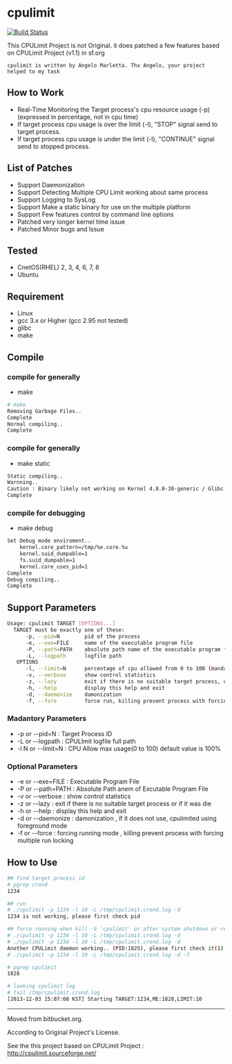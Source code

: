 # cpulimit

[![Build Status](https://github.com/torden/cpulimit/actions/workflows/cpulimit.yml/badge.svg)](https://github.com/torden/cpulimit/actions)


This CPULimit Project is not Original. it does patched a few features based on CPULimit Project (v1.1) in sf.org

```
cpulimit is written by Angelo Marletta. Thx Angelo, your project helped to my task
```

## How to Work

* Real-Time Monitoring the Target process's cpu resource usage (-p) (expressed in percentage, not in cpu time)
* If target process cpu usage is over the limit (-l), "STOP" signal send to target process.
* If target process cpu usage is under the limit (-l), "CONTINUE" signal send to stopped process.

## List of Patches 

* Support Daemonization
* Support Detecting Multiple CPU Limit working about same process
* Support Logging to SysLog
* Support Make a static binary for use on the multiple platform
* Support Few features control by command line options
* Patched very longer kernel time issue
* Patched Minor bugs and Issue

## Tested

* CnetOS(RHEL) 2, 3, 4, 6, 7, 8
* Ubuntu

## Requirement

* Linux
* gcc 3.x or Higher (gcc 2.95 not tested)
* glibc
* make

## Compile

### compile for generally

* make

```bash
# make
Removing Garbage Files..
Complete
Normal compiling..
Complete
```

### compile for generally

* make static

```bash
Static compiling..
Warnning..
Caution : Binary likely not working on Kernel 4.8.0-30-generic / Glibc 2.24 under version..
Complete
```


### compile for debugging

* make debug

```bash
Set Debug mode enviroment..
    kernel.core_pattern=/tmp/%e.core.%u
    kernel.suid_dumpable=1
    fs.suid_dumpable=1
    kernel.core_uses_pid=1
Complete
Debug compiling..
Complete
```


## Support Parameters

```bash
Usage: cpulimit TARGET [OPTIONS...]
  TARGET must be exactly one of these:
      -p, --pid=N        pid of the process
      -e, --exe=FILE     name of the executable program file
      -P, --path=PATH    absolute path name of the executable program file
      -L, --logpath      logfile path
   OPTIONS
      -l, --limit=N      percentage of cpu allowed from 0 to 100 (mandatory)
      -v, --verbose      show control statistics
      -z, --lazy         exit if there is no suitable target process, or if it die
      -h, --help         display this help and exit
      -d, --daemonize    damonization
      -f, --fore         force run, killing prevent process with forcing muti run lock

```

### Madantory Parameters

* -p or --pid=N : Target Process ID
* -L or --logpath : CPULImit logfile full path
* -l N or --limit=N : CPU Allow max usage(0 to 100) default value is 100%

### Optional Parameters

* -e or --exe=FILE : Executable Program File
* -P or --path=PATH : Absolute Path anem of Excutable Program File
* -v or --verbose : show control statistics
* -z or --lazy : exit if there is no suitable target process or if it was die
* -h or --help : display this help and exit
* -d or --daemonize : damonization , if it does not use, cpulimited using foreground mode
* -f or --force : forcing running mode , killing prevent process with forcing multiple run locking

## How to Use

```bash
## find target process id
# pgrep crond
1234

## run
# ./cpulimit -p 1234 -l 10 -L /tmp/cpulimit.crond.log -d
1234 is not working, please first check pid

## force running when kill -9 `cpulimit` or after system shutdown or reboot or other
# ./cpulimit -p 1234 -l 10 -L /tmp/cpulimit.crond.log -d
# ./cpulimit -p 1234 -l 10 -L /tmp/cpulimit.crond.log -d
Another CPULimit daemon working.. (PID:1825), please first check it(1)
# ./cpulimit -p 1234 -l 10 -L /tmp/cpulimit.crond.log -d -f

# pgrep cpulimit
1828

# looking cpulimit log
# tail /tmp/cpulimit.crond.log
[2013-12-03 15:07:08 KST] Starting TARGET:1234,ME:1828,LIMIT:10
```

---

Moved from bitbucket.org.

According to Original Project's License.

See the this project based on CPULimit Project : http://cpulimit.sourceforge.net/
